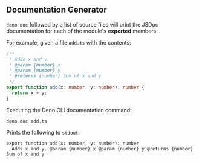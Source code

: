 ## Documentation Generator

`deno doc` followed by a list of source files will print the JSDoc documentation
for each of the module's **exported** members.

For example, given a file `add.ts` with the contents:

```ts
/**
 * Adds x and y.
 * @param {number} x
 * @param {number} y
 * @returns {number} Sum of x and y
 */
export function add(x: number, y: number): number {
  return x + y;
}
```

Executing the Deno CLI documentation command:

```shell
deno doc add.ts
```

Prints the following to `stdout`:

```
export function add(x: number, y: number): number
  Adds x and y. @param {number} x @param {number} y @returns {number} Sum of x and y
```

<!-- TODO(mattd3v): add details -->
